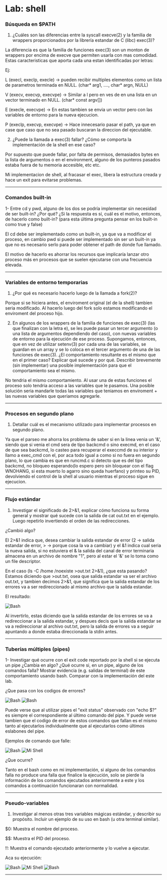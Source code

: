 # Lab: shell

### Búsqueda en $PATH
1. ¿Cuáles son las diferencias entre la syscall execve(2) y la familia de wrappers proporcionados por la librería estandar de C (libc) exec(3)?

La diferencia es que la familia de funciones exec(3) son un monton de wrappers por encima de execve que permiten usarla con mas comodidad.
Estas caracteristicas que aporta cada una estan identificadas por letras:

Ej:

L (execl, execlp, execle) -> pueden recibir multiples elementos como un lista de parametros terminada en NULL. (char* arg1, ...., char* argn, NULL)

V (execv, execvp, execvpe) -> Similar a l pero en ves de en una lista en un vector terminado en NULL. (char* const argv[])

E (execle, execvpe) -> En estas tambien se envia un vector pero con las variables de entorno para la nueva ejecucion.

P (execlp, execvp, execvpe) -> Hace innecesario pasar el path, ya que en case que caso que no sea pasado buscaran la direccion del ejecutable.

2. ¿Puede la llamada a exec(3) fallar? ¿Cómo se comporta la implementación de la shell en ese caso?

Por supuesto que puede fallar, por falta de permisos, demasiados bytes en la lista de argumentos o en el environment, alguno de los punteros
pasados estaba fuera de tu memoria accesible, etc etc.

Mi implementacion de shell, al fracasar el exec, libera la estructura creada y hace un exit para evitarse problemas.

---
### Comandos built-in
1- Entre cd y pwd, alguno de los dos se podría implementar sin necesidad de ser built-in? ¿Por qué? ¿Si la respuesta es sí, cuál es el motivo, entonces, de hacerlo como built-in? (para esta última pregunta pensar en los built-in como true y false)

El cd debe ser implementado como un built-in, ya que va a modificar el proceso, en cambio pwd si puede ser implementado sin ser un built-in
ya que no es necesario serlo para poder obtener el path de donde fue llamado.

El motivo de hacerlo es ahorrar los recursos que implicaría lanzar otro proceso más en procesos que se suelen ejecutarse con una frecuencia elevada.

---

### Variables de entorno temporarias
1. ¿Por qué es necesario hacerlo luego de la llamada a fork(2)?

Porque si se hiciera antes, el enviroment original (el de la shell) tambien seria modificado. Al hacerlo luego del fork solo estamos modificando
el enviroment del proceso hijo.


2. En algunos de los wrappers de la familia de funciones de exec(3) (las que finalizan con la letra e), se les puede pasar un tercer argumento (o una lista de argumentos dependiendo del caso), con nuevas variables de entorno para la ejecución de ese proceso. Supongamos, entonces, que en vez de utilizar setenv(3) por cada una de las variables, se guardan en un array y se lo coloca en el tercer argumento de una de las funciones de exec(3).
   ¿El comportamiento resultante es el mismo que en el primer caso? Explicar qué sucede y por qué.
   Describir brevemente (sin implementar) una posible implementación para que el comportamiento sea el mismo.

No tendria el mismo comportamiento. Al usar una de estas funciones el proceso solo tendria acceso a las variables que le pasamos.
Una posible solución seria mandarle todas las variables que teniamos en enviroment + las nuevas variables que queriamos agregarle.

---

### Procesos en segundo plano
1. Detallar cuál es el mecanismo utilizado para implementar procesos en segundo plano.

Ya que el parseo me ahorra los problema de saber si en la linea venia un '&', siendo que si venia el cmd sera de tipo backcmd
o sino execmd, en el caso de que sea backcmd, lo casteo para recuperar el execcmd de su interior y llamo a exec_cmd con el,
por aca todo igual a como si no fuera en segundo plano, lo que cambia es que en runcmd.c si detecto que es del tipo backcmd,
no bloqueo esperando(lo espero pero sin bloquear con el flag WNOHANG, si esta muerto lo agarro sino queda huerfano) y printeo su PID, devolviendo el control de la shell al usuario mientras el proceso sigue en ejecucion.

---

### Flujo estándar
1. Investigar el significado de 2>&1, explicar cómo funciona su forma general y mostrar qué sucede con la salida de cat out.txt en el ejemplo. Luego repetirlo invertiendo el orden de las redirecciones. 

¿Cambió algo?

El 2>&1 indica que, desea cambiar la salida estandar de error (2 -> salida estandar de error, > -> porque cosa la va a cambiar) y el &1 indica
cual seria la nueva salida, si no estuviera el & la salida del canal de error terminaria almacena en un archivo de nombre "1", pero al estar
el '&' se lo toma como un file descriptor.

En el caso (ls -C /home /noexiste >out.txt 2>&1), ¿que esta pasando?
Estamos diciendo que >out.txt, osea que salida estandar va ser el archivo out.txt, y tambien decimos 2>&1, que significa que la salida estandar
de los errores va a ser redireccionado al mismo archivo que la salida estandar.

El resultado:

![Bash](imagenes/redirecciones.PNG)

Al invertirlo, estas diciendo que la salida estandar de los errores se va a redireccionar a la salida estandar, y despues decis
que la salida estandar se va a redireccionar al archivo out.txt, pero la salida de errores va a seguir apuntando a donde estaba direccionada la stdin antes.

---

### Tuberías múltiples (pipes)
1- Investigar qué ocurre con el exit code reportado por la shell si se ejecuta un pipe ¿Cambia en algo? ¿Qué ocurre si, en un pipe, alguno de los comandos falla? Mostrar evidencia (e.g. salidas de terminal) de este comportamiento usando bash. Comparar con la implementación del este lab.

¿Que pasa con los codigos de errores?

![Bash](imagenes/errores_bash.PNG)
![Bash](imagenes/errores_bash2.PNG)

Puede verse que al utilizar pipes el "exit status" observado con "echo $?" es siempre el correspondiente al último comando del pipe.
Y puede verse tambien que el codigo de error de estos comandos que fallan es el mismo tanto al ejecutarlos individualmente que al ejecutarlos como últimos eslabones
del pipe.


Ejemplos de comando que falle:

![Bash](imagenes/consola.PNG)
![Mi Shell](imagenes/shell.PNG)

¿Que ocurre?

Tanto en el bash como en mi implementación, si alguno de los comandos falla no produce una falla que finalice la ejecución, solo se pierde la información de los comandos ejecutados anteriormente a este
y los comandos a continuación funcionaran con normalidad.

---

### Pseudo-variables
1. Investigar al menos otras tres variables mágicas estándar, y describir su propósito. Incluir un ejemplo de su uso en bash (u otra terminal similar).

$0: Muestra el nombre del proceso.

$$: Muestra el PID del proceso.

!!: Muestra el comando ejecutado anteriormente y lo vuelve a ejecutar.

Aca su ejecución:

![Bash](imagenes/ej1.PNG)
![Mi Shell](imagenes/ej2.PNG)
![Bash](imagenes/ej3.PNG)

---


